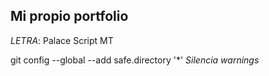 ## Mi propio portfolio

*LETRA*: Palace Script MT

git config --global --add safe.directory '*'  _Silencia warnings_
